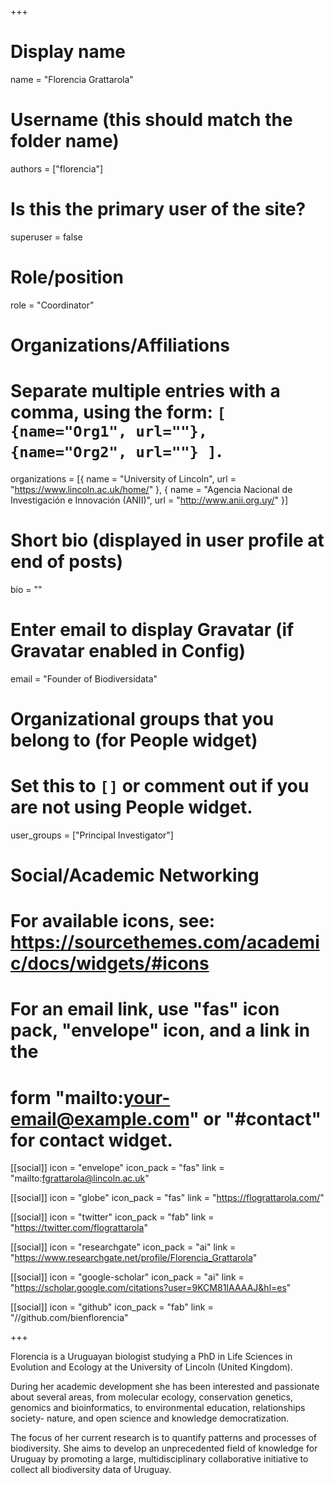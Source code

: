 +++
# Display name
name = "Florencia Grattarola"

# Username (this should match the folder name)
authors = ["florencia"]

# Is this the primary user of the site?
superuser = false

# Role/position
role = "Coordinator"

# Organizations/Affiliations
#   Separate multiple entries with a comma, using the form: `[ {name="Org1", url=""}, {name="Org2", url=""} ]`.
organizations = [{ name = "University of Lincoln", url = "https://www.lincoln.ac.uk/home/" }, { name = "Agencia Nacional de Investigación e Innovación (ANII)", url = "http://www.anii.org.uy/" }]

# Short bio (displayed in user profile at end of posts)
bio = ""

# Enter email to display Gravatar (if Gravatar enabled in Config)
email = "Founder of Biodiversidata"


# Organizational groups that you belong to (for People widget)
#   Set this to `[]` or comment out if you are not using People widget.
user_groups = ["Principal Investigator"]

# Social/Academic Networking
# For available icons, see: https://sourcethemes.com/academic/docs/widgets/#icons
#   For an email link, use "fas" icon pack, "envelope" icon, and a link in the
#   form "mailto:your-email@example.com" or "#contact" for contact widget.

[[social]]
  icon = "envelope"
  icon_pack = "fas"
  link = "mailto:fgrattarola@lincoln.ac.uk"
  
[[social]]
  icon = "globe"
  icon_pack = "fas"
  link = "https://flograttarola.com/"

[[social]]
  icon = "twitter"
  icon_pack = "fab"
  link = "https://twitter.com/flograttarola"
  
[[social]]
  icon = "researchgate"
  icon_pack = "ai"
  link = "https://www.researchgate.net/profile/Florencia_Grattarola"

[[social]]
  icon = "google-scholar"
  icon_pack = "ai"
  link = "https://scholar.google.com/citations?user=9KCM81IAAAAJ&hl=es"

[[social]]
  icon = "github"
  icon_pack = "fab"
  link = "//github.com/bienflorencia"


+++

Florencia is a Uruguayan biologist studying a PhD in Life Sciences in Evolution and Ecology at the University of Lincoln (United Kingdom).

During her academic development she has been interested and passionate about several areas, from molecular ecology, conservation genetics, genomics and bioinformatics, to environmental education, relationships society- nature, and open science and knowledge democratization.

The focus of her current research is to quantify patterns and processes of biodiversity. She aims to develop an unprecedented field of knowledge for Uruguay by promoting a large, multidisciplinary collaborative initiative to collect all biodiversity data of Uruguay.


